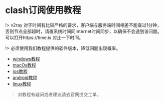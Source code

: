 # clash订阅使用教程

!> v2ray 对于时间有比较严格的要求，客户端与服务端时间相差不能查过1分钟，否则节点全部超时，请置系统时间同Internet时间同步，以确保不会遇到该问题。可以打开https://time.is 对比一下时间。

!> 必须使用我们教程提供的软件版本，降低问题出现概率。

- [windows教程](/clash/windows.md)
- [macOs教程](/clash/macOs.md)
- [ios教程](/clash/ios.md)
- [android教程](/clash/android.md)
- [linux教程](/clash/linux.md)

> 对教程有疑问或者建议请去官网提交工单。
